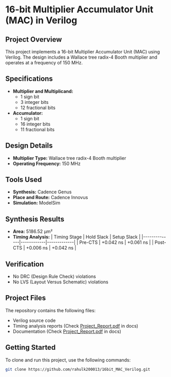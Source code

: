 # 16-bit Multiplier Accumulator Unit (MAC) in Verilog

## Project Overview
This project implements a 16-bit Multiplier Accumulator Unit (MAC) using Verilog. The design includes a Wallace tree radix-4 Booth multiplier and operates at a frequency of 150 MHz.

## Specifications
- **Multiplier and Multiplicand:**
  - 1 sign bit
  - 3 integer bits
  - 12 fractional bits
- **Accumulator:**
  - 1 sign bit
  - 16 integer bits
  - 11 fractional bits

## Design Details
- **Multiplier Type:** Wallace tree radix-4 Booth multiplier
- **Operating Frequency:** 150 MHz

## Tools Used
- **Synthesis:** Cadence Genus
- **Place and Route:** Cadence Innovus
- **Simulation:** ModelSim

## Synthesis Results
- **Area:** 5186.52 µm²
- **Timing Analysis:**
  | Timing Stage | Hold Slack | Setup Slack |
  |--------------|------------|-------------|
  | Pre-CTS      | +0.042 ns  | +0.061 ns   |
  | Post-CTS     | +0.006 ns  | +0.042 ns   |

## Verification
- No DRC (Design Rule Check) violations
- No LVS (Layout Versus Schematic) violations

## Project Files
The repository contains the following files:
- Verilog source code
- Timing analysis reports (Check [Project_Report.pdf](docs/Project_Report.pdf) in docs)
- Documentation (Check [Project_Report.pdf](docs/Project_Report.pdf) in docs)

## Getting Started
To clone and run this project, use the following commands:
```bash
git clone https://github.com/rahulk200013/16bit_MAC_Verilog.git
